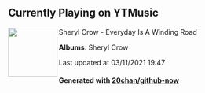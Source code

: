 ## Currently Playing on YTMusic

[<img align="left" width="100" src="https://lh3.googleusercontent.com/MNMxpgcqEIE9nXhCsHXO9oQwZvnJbJeKMUYy1_HhGd-vjQ2P_7sAdE2VCiRopvLUVnZXIq-4rj2V3nlH">](https://music.youtube.com/watch?v=waqsc9Vh788)

Sheryl Crow - Everyday Is A Winding Road

**Albums**: Sheryl Crow

Last updated at 03/11/2021 19:47

#### Generated with [20chan/github-now](https://github.com/20chan/github-now)


<!--
**20chan/20chan** is a ✨ _special_ ✨ repository because its `README.md` (this file) appears on your GitHub profile.

Here are some ideas to get you started:

- 🔭 I’m currently working on ...
- 🌱 I’m currently learning ...
- 👯 I’m looking to collaborate on ...
- 🤔 I’m looking for help with ...
- 💬 Ask me about ...
- 📫 How to reach me: ...
- 😄 Pronouns: ...
- ⚡ Fun fact: ...
-->
